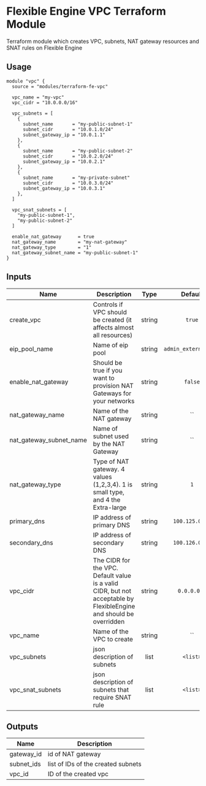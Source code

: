 # Flexible Engine VPC Terraform Module

Terraform module which creates VPC, subnets, NAT gateway resources and SNAT rules on Flexible Engine

## Usage

```hcl
module "vpc" {
  source = "modules/terraform-fe-vpc"

  vpc_name = "my-vpc"
  vpc_cidr = "10.0.0.0/16"

  vpc_subnets = [
    {
      subnet_name       = "my-public-subnet-1"
      subnet_cidr       = "10.0.1.0/24"
      subnet_gateway_ip = "10.0.1.1"
    },
    {
      subnet_name       = "my-public-subnet-2"
      subnet_cidr       = "10.0.2.0/24"
      subnet_gateway_ip = "10.0.2.1"
    },
    {
      subnet_name       = "my-private-subnet"
      subnet_cidr       = "10.0.3.0/24"
      subnet_gateway_ip = "10.0.3.1"
    },
  ]

  vpc_snat_subnets = [
    "my-public-subnet-1",
    "my-public-subnet-2"
  ]

  enable_nat_gateway      = true
  nat_gateway_name        = "my-nat-gateway"
  nat_gateway_type        = "1"
  nat_gateway_subnet_name = "my-public-subnet-1"
}
```

## Inputs

| Name | Description | Type | Default | Required |
|------|-------------|:----:|:-----:|:-----:|
| create\_vpc | Controls if VPC should be created (it affects almost all resources) | string | `true` | no |
| eip\_pool\_name | Name of eip pool | string | `admin_external_net` | no |
| enable\_nat\_gateway | Should be true if you want to provision NAT Gateways for your networks | string | `false` | no |
| nat\_gateway\_name | Name of the NAT gateway | string | `` | no |
| nat\_gateway\_subnet\_name | Name of subnet used by the NAT Gateway | string | `` | no |
| nat\_gateway\_type | Type of NAT gateway. 4 values (1,2,3,4). 1 is small type, and 4 the Extra-large | string | `1` | no |
| primary\_dns | IP address of primary DNS | string | `100.125.0.41` | no |
| secondary\_dns | IP address of secondary DNS | string | `100.126.0.41` | no |
| vpc\_cidr | The CIDR for the VPC. Default value is a valid CIDR, but not acceptable by FlexibleEngine and should be overridden | string | `0.0.0.0/0` | no |
| vpc\_name | Name of the VPC to create | string | `` | no |
| vpc\_subnets | json description of subnets | list | `<list>` | no |
| vpc\_snat\_subnets | json description of subnets that require SNAT rule | list | `<list>` | no |


## Outputs

| Name | Description |
|------|-------------|
| gateway\_id | id of NAT gateway |
| subnet_ids | list of IDs of the created subnets |
| vpc\_id | ID of the created vpc |

